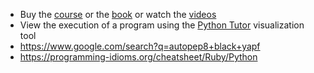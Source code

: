 - Buy the [course](https://www.udemy.com/course/automate) or the [book](https://automatetheboringstuff.com) or watch the [videos](https://www.youtube.com/playlist?list=PL0-84-yl1fUnRuXGFe_F7qSH1LEnn9LkW)
- View the execution of a program using the [Python Tutor](https://pythontutor.com) visualization tool
- https://www.google.com/search?q=autopep8+black+yapf
- https://programming-idioms.org/cheatsheet/Ruby/Python